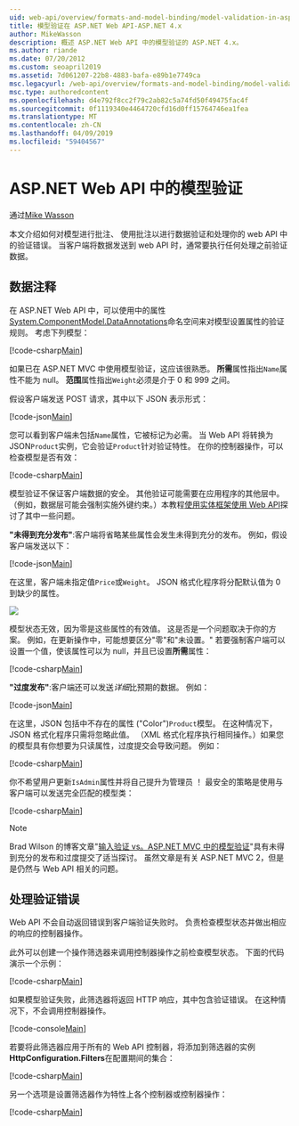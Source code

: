 ```yaml
---
uid: web-api/overview/formats-and-model-binding/model-validation-in-aspnet-web-api
title: 模型验证在 ASP.NET Web API-ASP.NET 4.x
author: MikeWasson
description: 概述 ASP.NET Web API 中的模型验证的 ASP.NET 4.x。
ms.author: riande
ms.date: 07/20/2012
ms.custom: seoapril2019
ms.assetid: 7d061207-22b8-4883-bafa-e89b1e7749ca
msc.legacyurl: /web-api/overview/formats-and-model-binding/model-validation-in-aspnet-web-api
msc.type: authoredcontent
ms.openlocfilehash: d4e792f8cc2f79c2ab82c5a74fd50f49475fac4f
ms.sourcegitcommit: 0f1119340e4464720cfd16d0ff15764746ea1fea
ms.translationtype: MT
ms.contentlocale: zh-CN
ms.lasthandoff: 04/09/2019
ms.locfileid: "59404567"
---
```

# <a name="model-validation-in-aspnet-web-api"></a>ASP.NET Web API 中的模型验证

通过[Mike Wasson](https://github.com/MikeWasson)

本文介绍如何对模型进行批注、 使用批注以进行数据验证和处理你的 web API 中的验证错误。 当客户端将数据发送到 web API 时，通常要执行任何处理之前验证数据。 

## <a name="data-annotations"></a>数据注释

在 ASP.NET Web API 中，可以使用中的属性[System.ComponentModel.DataAnnotations](/dotnet/api/system.componentmodel.dataannotations)命名空间来对模型设置属性的验证规则。 考虑下列模型：

[!code-csharp[Main](model-validation-in-aspnet-web-api/samples/sample1.cs)]

如果已在 ASP.NET MVC 中使用模型验证，这应该很熟悉。 **所需**属性指出`Name`属性不能为 null。 **范围**属性指出`Weight`必须是介于 0 和 999 之间。

假设客户端发送 POST 请求，其中以下 JSON 表示形式：

[!code-json[Main](model-validation-in-aspnet-web-api/samples/sample2.json)]

您可以看到客户端未包括`Name`属性，它被标记为必需。 当 Web API 将转换为 JSON`Product`实例，它会验证`Product`针对验证特性。 在你的控制器操作，可以检查模型是否有效：

[!code-csharp[Main](model-validation-in-aspnet-web-api/samples/sample3.cs)]

模型验证不保证客户端数据的安全。 其他验证可能需要在应用程序的其他层中。 （例如，数据层可能会强制实施外键约束。）本教程[使用实体框架使用 Web API](../data/using-web-api-with-entity-framework/part-1.md)探讨了其中一些问题。

**"未得到充分发布"**:客户端将省略某些属性会发生未得到充分的发布。 例如，假设客户端发送以下：

[!code-json[Main](model-validation-in-aspnet-web-api/samples/sample4.json)]

在这里，客户端未指定值`Price`或`Weight`。 JSON 格式化程序将分配默认值为 0 到缺少的属性。

![](model-validation-in-aspnet-web-api/_static/image1.png)

模型状态无效，因为零是这些属性的有效值。 这是否是一个问题取决于你的方案。 例如，在更新操作中，可能想要区分"零"和"未设置。" 若要强制客户端可以设置一个值，使该属性可以为 null，并且已设置**所需**属性：

[!code-csharp[Main](model-validation-in-aspnet-web-api/samples/sample5.cs?highlight=1-2)]

**"过度发布"**:客户端还可以发送*详细*比预期的数据。 例如：

[!code-json[Main](model-validation-in-aspnet-web-api/samples/sample6.json)]

在这里，JSON 包括中不存在的属性 ("Color")`Product`模型。 在这种情况下，JSON 格式化程序只需将忽略此值。 （XML 格式化程序执行相同操作。）如果您的模型具有你想要为只读属性，过度提交会导致问题。 例如：

[!code-csharp[Main](model-validation-in-aspnet-web-api/samples/sample7.cs)]

你不希望用户更新`IsAdmin`属性并将自己提升为管理员 ！ 最安全的策略是使用与客户端可以发送完全匹配的模型类：

[!code-csharp[Main](model-validation-in-aspnet-web-api/samples/sample8.cs)]

> [!NOTE]
> Brad Wilson 的博客文章"[输入验证 vs。ASP.NET MVC 中的模型验证](http://bradwilson.typepad.com/blog/2010/01/input-validation-vs-model-validation-in-aspnet-mvc.html)"具有未得到充分的发布和过度提交了适当探讨。 虽然文章是有关 ASP.NET MVC 2，但是是仍然与 Web API 相关的问题。


## <a name="handling-validation-errors"></a>处理验证错误

Web API 不会自动返回错误到客户端验证失败时。 负责检查模型状态并做出相应的响应的控制器操作。

此外可以创建一个操作筛选器来调用控制器操作之前检查模型状态。 下面的代码演示一个示例：

[!code-csharp[Main](model-validation-in-aspnet-web-api/samples/sample9.cs)]

如果模型验证失败，此筛选器将返回 HTTP 响应，其中包含验证错误。 在这种情况下，不会调用控制器操作。

[!code-console[Main](model-validation-in-aspnet-web-api/samples/sample10.cmd)]

若要将此筛选器应用于所有的 Web API 控制器，将添加到筛选器的实例**HttpConfiguration.Filters**在配置期间的集合：

[!code-csharp[Main](model-validation-in-aspnet-web-api/samples/sample11.cs)]

另一个选项是设置筛选器作为特性上各个控制器或控制器操作：

[!code-csharp[Main](model-validation-in-aspnet-web-api/samples/sample12.cs)]
